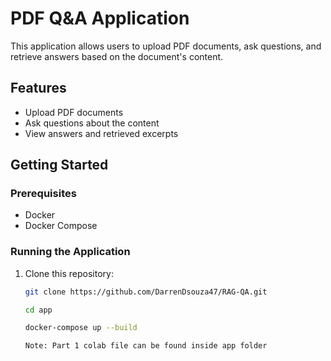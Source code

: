 # PDF Q&A Application

This application allows users to upload PDF documents, ask questions, and retrieve answers based on the document's content.

## Features
- Upload PDF documents
- Ask questions about the content
- View answers and retrieved excerpts

## Getting Started

### Prerequisites
- Docker
- Docker Compose

### Running the Application

1. Clone this repository:
   ```bash
   git clone https://github.com/DarrenDsouza47/RAG-QA.git
   
   cd app
   
   docker-compose up --build

   Note: Part 1 colab file can be found inside app folder
